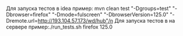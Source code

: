 Для запуска тестов в idea пример: mvn clean test "-Dgroups=test" "-Dbrowser=firefox" "-Dmode=fulscreen" "-DbrowserVersion=125.0" "-Dremote.url=http://193.104.57.173/wd/hub"/n
Для запуска тестов в на сервере пример:./run_tests.sh firefox 125.0
